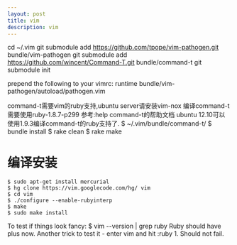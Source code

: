 ```yaml
---
layout: post
title: vim
description: vim
---
```


cd ~/.vim
git submodule add https://github.com/tpope/vim-pathogen.git bundle/vim-pathogen
git submodule add https://github.com/wincent/Command-T.git bundle/command-t
git submodule init

prepend the following to your vimrc:
runtime bundle/vim-pathogen/autoload/pathogen.vim

command-t需要vim的ruby支持,ubuntu server请安装vim-nox
编译command-t需要使用ruby-1.8.7-p299
参考:help command-t的帮助文档
ubuntu 12.10可以使用1.9.3编译command-t的ruby支持了.
    $ ~/.vim/bundle/command-t/
    $ bundle install
    $ rake clean
    $ rake make

编译安装
========

    $ sudo apt-get install mercurial
    $ hg clone https://vim.googlecode.com/hg/ vim
    $ cd vim
    $ ./configure --enable-rubyinterp
    $ make
    $ sudo make install

To test if things look fancy:
    $ vim --version | grep ruby
Ruby should have plus now.
Another trick to test it - enter vim and hit :ruby 1. Should not fail.

